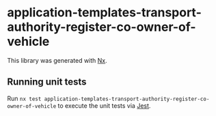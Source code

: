 <!-- gitbook-ignore -->

# application-templates-transport-authority-register-co-owner-of-vehicle

This library was generated with [Nx](https://nx.dev).

## Running unit tests

Run `nx test application-templates-transport-authority-register-co-owner-of-vehicle` to execute the unit tests via [Jest](https://jestjs.io).

